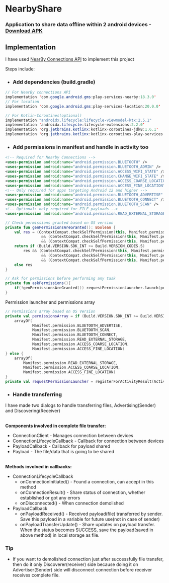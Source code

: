 # NearbyShare
### Application to share data offline within 2 android devices - [Download APK](https://github.com/Coder481/NearbyShare/releases/download/v1.0/app-debug.apk)

<!-- Download APK link here -->

## Implementation

I have used [NearBy Connections API](https://developers.google.com/nearby/connections/overview) to implement this project

Steps include:
* ### Add dependencies (build.gradle)
```java
// For NearBy connections API
implementation 'com.google.android.gms:play-services-nearby:18.3.0'
// For location
implementation 'com.google.android.gms:play-services-location:20.0.0'

// For Kotlin-Coroutines(optional)
implementation "androidx.lifecycle:lifecycle-viewmodel-ktx:2.5.1"
implementation 'androidx.lifecycle:lifecycle-extensions:2.2.0'
implementation 'org.jetbrains.kotlinx:kotlinx-coroutines-jdk8:1.6.1'
implementation 'org.jetbrains.kotlinx:kotlinx-coroutines-play-services:1.6.1'
```
* ### Add permissions in manifest and handle in activity too
```xml
<!-- Required for Nearby Connections -->
<uses-permission android:name="android.permission.BLUETOOTH" />
<uses-permission android:name="android.permission.BLUETOOTH_ADMIN" />
<uses-permission android:name="android.permission.ACCESS_WIFI_STATE" />
<uses-permission android:name="android.permission.CHANGE_WIFI_STATE" />
<uses-permission android:name="android.permission.ACCESS_COARSE_LOCATION" />
<uses-permission android:name="android.permission.ACCESS_FINE_LOCATION" />
<!-- Only required for apps targeting Android 12 and higher -->
<uses-permission android:name="android.permission.BLUETOOTH_ADVERTISE" />
<uses-permission android:name="android.permission.BLUETOOTH_CONNECT" />
<uses-permission android:name="android.permission.BLUETOOTH_SCAN" />
<!-- Optional: only required for FILE payloads -->
<uses-permission android:name="android.permission.READ_EXTERNAL_STORAGE"/>
```
```kotlin
// Check permissions granted based on OS version
private fun genPermissionsAreGranted(): Boolean {
    val res = (ContextCompat.checkSelfPermission(this, Manifest.permission.READ_EXTERNAL_STORAGE) == PackageManager.PERMISSION_GRANTED)
                && (ContextCompat.checkSelfPermission(this, Manifest.permission.ACCESS_COARSE_LOCATION) == PackageManager.PERMISSION_GRANTED)
                && (ContextCompat.checkSelfPermission(this, Manifest.permission.ACCESS_FINE_LOCATION) == PackageManager.PERMISSION_GRANTED)
    return if (Build.VERSION.SDK_INT >= Build.VERSION_CODES.S)
        res && (ContextCompat.checkSelfPermission(this, Manifest.permission.BLUETOOTH_ADVERTISE) == PackageManager.PERMISSION_GRANTED)
                && (ContextCompat.checkSelfPermission(this, Manifest.permission.BLUETOOTH_SCAN) == PackageManager.PERMISSION_GRANTED)
                && (ContextCompat.checkSelfPermission(this, Manifest.permission.BLUETOOTH_CONNECT) == PackageManager.PERMISSION_GRANTED)
    else res
}

// Ask for permissions before performing any task
private fun askPermissions(){
    if(!genPermissionsAreGranted()) requestPermissionLauncher.launch(permissionsArray)
}
```
Permission launcher and permissions array
```kotlin
// Permissions array based on OS Version
private val permissionsArray = if (Build.VERSION.SDK_INT >= Build.VERSION_CODES.S) {
    arrayOf(
            Manifest.permission.BLUETOOTH_ADVERTISE,
            Manifest.permission.BLUETOOTH_SCAN,
            Manifest.permission.BLUETOOTH_CONNECT,
            Manifest.permission.READ_EXTERNAL_STORAGE,
            Manifest.permission.ACCESS_COARSE_LOCATION,
            Manifest.permission.ACCESS_FINE_LOCATION)
} else {
    arrayOf(
        Manifest.permission.READ_EXTERNAL_STORAGE,
        Manifest.permission.ACCESS_COARSE_LOCATION,
        Manifest.permission.ACCESS_FINE_LOCATION)
}
private val requestPermissionLauncher = registerForActivityResult(ActivityResultContracts.RequestMultiplePermissions()){}
```
* ### Handle transferring</br>
I have made two dialogs to handle transferring files, Advertising(Sender) and Discovering(Receiver)</br>

</br>**Components involved in complete file transfer:**
  * ConnectionClient - Manages connection between devices
  * ConnectionLifecycleCallback - Callback for connection between devices
  * PayloadCallback - Callback for payload shared
  * Payload - The file/data that is going to be shared</br>

</br>**Methods involved in callbacks:**
  * ConnectionLifecycleCallback
      * onConnectionInitiated() - Found a connection, can accept in this method
      * onConnectionResult() - Share status of connection, whether established or got any errors
      * onDisconnected() - When connection demolished
  * PayloadCallback
      * onPayloadReceived() - Received payload(file) transferred by sender. Save this payload in a variable for future use(not in case of sender)
      * onPayloadTransferUpdate() - Share updates on payload transfer. When the status becomes SUCCESS, save the payload(saved in above method) in local storage as file.

### Tip
* If you want to demolished connection just after successfully file transfer, then do it only Discoverer(receiver) side because doing it on Advertiser(Sender) side will disconnect connection before receiver receives complete file.
